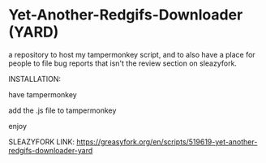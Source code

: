 # Yet-Another-Redgifs-Downloader (YARD)


a repository to host my tampermonkey script, and to also have a place for people to file bug reports that isn't the review section on sleazyfork.


INSTALLATION:

have tampermonkey

add the .js file to tampermonkey

enjoy

SLEAZYFORK LINK:
https://greasyfork.org/en/scripts/519619-yet-another-redgifs-downloader-yard
